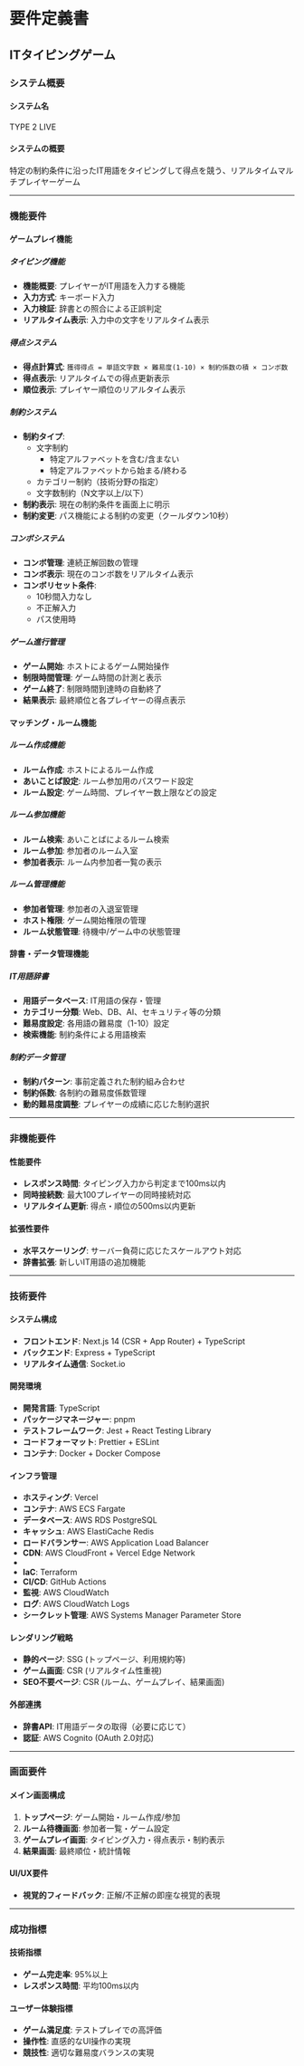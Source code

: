 # 要件定義書
## ITタイピングゲーム
### システム概要
#### システム名
TYPE 2 LIVE

#### システムの概要
特定の制約条件に沿ったIT用語をタイピングして得点を競う、リアルタイムマルチプレイヤーゲーム

---

### 機能要件

#### ゲームプレイ機能

##### タイピング機能
- **機能概要**: プレイヤーがIT用語を入力する機能
- **入力方式**: キーボード入力
- **入力検証**: 辞書との照合による正誤判定
- **リアルタイム表示**: 入力中の文字をリアルタイム表示

##### 得点システム
- **得点計算式**: `獲得得点 = 単語文字数 × 難易度(1-10) × 制約係数の積 × コンボ数`
- **得点表示**: リアルタイムでの得点更新表示
- **順位表示**: プレイヤー順位のリアルタイム表示

##### 制約システム
- **制約タイプ**:
  - 文字制約
    - 特定アルファベットを含む/含まない
    - 特定アルファベットから始まる/終わる
  - カテゴリー制約（技術分野の指定）
  - 文字数制約（N文字以上/以下）
- **制約表示**: 現在の制約条件を画面上に明示
- **制約変更**: パス機能による制約の変更（クールダウン10秒）

##### コンボシステム
- **コンボ管理**: 連続正解回数の管理
- **コンボ表示**: 現在のコンボ数をリアルタイム表示
- **コンボリセット条件**:
  - 10秒間入力なし
  - 不正解入力
  - パス使用時

##### ゲーム進行管理
- **ゲーム開始**: ホストによるゲーム開始操作
- **制限時間管理**: ゲーム時間の計測と表示
- **ゲーム終了**: 制限時間到達時の自動終了
- **結果表示**: 最終順位と各プレイヤーの得点表示

#### マッチング・ルーム機能

##### ルーム作成機能
- **ルーム作成**: ホストによるルーム作成
- **あいことば設定**: ルーム参加用のパスワード設定
- **ルーム設定**: ゲーム時間、プレイヤー数上限などの設定

##### ルーム参加機能
- **ルーム検索**: あいことばによるルーム検索
- **ルーム参加**: 参加者のルーム入室
- **参加者表示**: ルーム内参加者一覧の表示

##### ルーム管理機能
- **参加者管理**: 参加者の入退室管理
- **ホスト権限**: ゲーム開始権限の管理
- **ルーム状態管理**: 待機中/ゲーム中の状態管理

#### 辞書・データ管理機能

##### IT用語辞書
- **用語データベース**: IT用語の保存・管理
- **カテゴリー分類**: Web、DB、AI、セキュリティ等の分類
- **難易度設定**: 各用語の難易度（1-10）設定
- **検索機能**: 制約条件による用語検索

##### 制約データ管理
- **制約パターン**: 事前定義された制約組み合わせ
- **制約係数**: 各制約の難易度係数管理
- **動的難易度調整**: プレイヤーの成績に応じた制約選択

---

### 非機能要件

#### 性能要件
- **レスポンス時間**: タイピング入力から判定まで100ms以内
- **同時接続数**: 最大100プレイヤーの同時接続対応
- **リアルタイム更新**: 得点・順位の500ms以内更新

#### 拡張性要件
- **水平スケーリング**: サーバー負荷に応じたスケールアウト対応
- **辞書拡張**: 新しいIT用語の追加機能

---

### 技術要件

#### システム構成
- **フロントエンド**: Next.js 14 (CSR + App Router) + TypeScript
- **バックエンド**: Express + TypeScript
- **リアルタイム通信**: Socket.io

#### 開発環境
- **開発言語**: TypeScript
- **パッケージマネージャー**: pnpm
- **テストフレームワーク**: Jest + React Testing Library
- **コードフォーマット**: Prettier + ESLint
- **コンテナ**: Docker + Docker Compose

#### インフラ管理
- **ホスティング**: Vercel
- **コンテナ**: AWS ECS Fargate
- **データベース**: AWS RDS PostgreSQL
- **キャッシュ**: AWS ElastiCache Redis
- **ロードバランサー**: AWS Application Load Balancer
- **CDN**: AWS CloudFront + Vercel Edge Network
- 
- **IaC**: Terraform
- **CI/CD**: GitHub Actions
- **監視**: AWS CloudWatch
- **ログ**: AWS CloudWatch Logs
- **シークレット管理**: AWS Systems Manager Parameter Store

#### レンダリング戦略
- **静的ページ**: SSG (トップページ、利用規約等)
- **ゲーム画面**: CSR (リアルタイム性重視)
- **SEO不要ページ**: CSR (ルーム、ゲームプレイ、結果画面)

#### 外部連携
- **辞書API**: IT用語データの取得（必要に応じて）
- **認証**: AWS Cognito (OAuth 2.0対応)

---

### 画面要件

#### メイン画面構成
1. **トップページ**: ゲーム開始・ルーム作成/参加
2. **ルーム待機画面**: 参加者一覧・ゲーム設定
3. **ゲームプレイ画面**: タイピング入力・得点表示・制約表示
4. **結果画面**: 最終順位・統計情報

#### UI/UX要件
- **視覚的フィードバック**: 正解/不正解の即座な視覚的表現

---

### 成功指標

#### 技術指標
- **ゲーム完走率**: 95%以上
- **レスポンス時間**: 平均100ms以内

#### ユーザー体験指標
- **ゲーム満足度**: テストプレイでの高評価
- **操作性**: 直感的なUI操作の実現
- **競技性**: 適切な難易度バランスの実現

